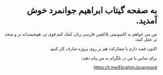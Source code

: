<div dir="rtl">

# به صفحه گیتاب ابراهیم جوانمرد خوش آمدید. 

من می خواهم به کامیونیتی بلاکچین فارسی زبان کمک کنم قوی تر، هوشمندانه تر و متحد تر عمل کنند.

اکنون قصد دارم با مشارکت هم بر روی پروژه شارف کار کنیم.

برای تماس با من در تلگرام به من پیام دهید:

https://t.me/EbrahimJavanmard

</div>

<!--
**ebrahimjavanmard/ebrahimjavanmard** is a ✨ _special_ ✨ repository because its `README.md` (this file) appears on your GitHub profile.

Here are some ideas to get you started:

- 🔭 I’m currently working on ...
- 🌱 I’m currently learning ...
- 👯 I’m looking to collaborate on ...
- 🤔 I’m looking for help with ...
- 💬 Ask me about ...
- 📫 How to reach me: ...
- 😄 Pronouns: ...
- ⚡ Fun fact: ...
-->
